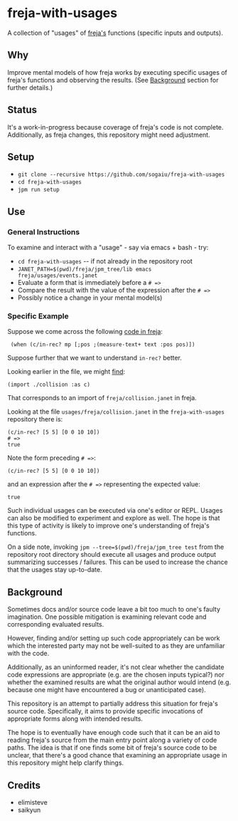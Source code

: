 # freja-with-usages

A collection of "usages" of [freja's](https://github.com/saikyun/freja)
functions (specific inputs and outputs).

## Why

Improve mental models of how freja works by executing specific usages
of freja's functions and observing the results.  (See
[Background](#background) section for further details.)

## Status

It's a work-in-progress because coverage of freja's code is not
complete.  Additionally, as freja changes, this repository might need
adjustment.

## Setup

* `git clone --recursive https://github.com/sogaiu/freja-with-usages`
* `cd freja-with-usages`
* `jpm run setup`

## Use

### General Instructions

To examine and interact with a "usage" - say via emacs + bash - try:

* `cd freja-with-usages` -- if not already in the repository root
* `JANET_PATH=$(pwd)/freja/jpm_tree/lib emacs freja/usages/events.janet`
* Evaluate a form that is immediately before a `# =>`
* Compare the result with the value of the expression after the `# =>`
* Possibly notice a change in your mental model(s)

### Specific Example

Suppose we come across the following [code in freja](https://github.com/saikyun/freja/blob/8583fa1a73d3754fe465f108d49496cc6bc3d570/freja/layout.janet#L122):

```
 (when (c/in-rec? mp [;pos ;(measure-text+ text :pos pos)])
```

Suppose further that we want to understand `in-rec?` better.

Looking earlier in the file, we might [find](https://github.com/saikyun/freja/blob/8583fa1a73d3754fe465f108d49496cc6bc3d570/freja/layout.janet#L4):

```
(import ./collision :as c)
```

That corresponds to an import of `freja/collision.janet` in freja.

Looking at the file `usages/freja/collision.janet` in the `freja-with-usages`
repository there is:

```
(c/in-rec? [5 5] [0 0 10 10])
# =>
true
```

Note the form preceding `# =>`:

```
(c/in-rec? [5 5] [0 0 10 10])
```

and an expression after the `# =>` representing the expected value:

```
true
```

Such individual usages can be executed via one's editor or REPL.
Usages can also be modified to experiment and explore as well.  The
hope is that this type of activity is likely to improve one's
understanding of freja's functions.

On a side note, invoking `jpm --tree=$(pwd)/freja/jpm_tree test` from
the repository root directory should execute all usages and produce
output summarizing successes / failures.  This can be used to increase
the chance that the usages stay up-to-date.

## Background

Sometimes docs and/or source code leave a bit too much to one's faulty
imagination.  One possible mitigation is examining relevant code and
corresponding evaluated results.

However, finding and/or setting up such code appropriately can be work
which the interested party may not be well-suited to as they are
unfamiliar with the code.

Additionally, as an uninformed reader, it's not clear whether the
candidate code expressions are appropriate (e.g. are the chosen inputs
typical?) nor whether the examined results are what the original
author would intend (e.g. because one might have encountered a bug or
unanticipated case).

This repository is an attempt to partially address this situation for
freja's source code.  Specifically, it aims to provide specific
invocations of appropriate forms along with intended results.

The hope is to eventually have enough code such that it can be an aid
to reading freja's source from the main entry point along a variety of
code paths.  The idea is that if one finds some bit of freja's source
code to be unclear, that there's a good chance that examining an
appropriate usage in this repository might help clarify things.

## Credits

* elimisteve
* saikyun

